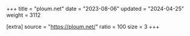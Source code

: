 +++
title = "ploum.net"
date = "2023-08-06"
updated = "2024-04-25"
weight = 3112

[extra]
source = "https://ploum.net/"
ratio = 100
size = 3
+++
